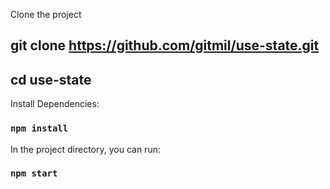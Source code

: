 
Clone the project

## git clone https://github.com/gitmil/use-state.git

## cd use-state

Install Dependencies:

### `npm install`

In the project directory, you can run:

### `npm start`

